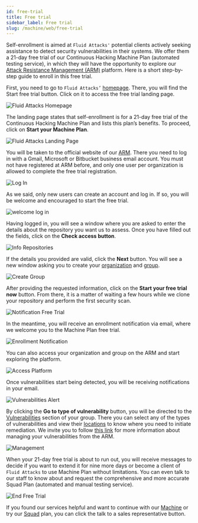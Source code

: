```yaml
---
id: free-trial
title: Free trial
sidebar_label: Free trial
slug: /machine/web/free-trial
---
```


Self-enrollment is aimed at `Fluid Attacks'`
potential clients actively seeking
assistance to detect security
vulnerabilities in their systems.
We offer them a 21-day free trial
of our Continuous Hacking Machine
Plan (automated testing service),
in which they will have the
opportunity to explore our
[Attack Resistance Management (ARM)](/machine/web/arm)
platform.
Here is a short step-by-step guide
to enroll in this free trial.

First,
you need to go to `Fluid Attacks’`
[homepage](https://fluidattacks.com/).
There,
you will find the
Start free trial button.
Click on it to access the
free trial landing page.

![Fluid Attacks Homepage](https://res.cloudinary.com/fluid-attacks/image/upload/v1674728062/docs/web/enrollment/home_page.png)

The landing page states that
self-enrollment is for a 21-day
free trial of the Continuous
Hacking Machine Plan and lists
this plan’s benefits.
To proceed,
click on **Start your Machine Plan**.

![Fluid Attacks Landing Page](https://res.cloudinary.com/fluid-attacks/image/upload/v1672081278/docs/web/enrollment/start_free_trail.png)

You will be taken to the
official website of our
[ARM](https://app.fluidattacks.com/).
There you need to log in with a Gmail,
Microsoft or Bitbucket business
email account.
You must not have
registered at ARM before,
and only one user per organization
is allowed to complete the free
trial registration.

![Log In](https://res.cloudinary.com/fluid-attacks/image/upload/v1674728390/docs/web/enrollment/arm_page.png)

As we said,
only new users can create an
account and log in.
If so,
you will be welcome and encouraged
to start the free trial.

![welcome log in](https://res.cloudinary.com/fluid-attacks/image/upload/v1672069211/docs/web/enrollment/welcome_page.png)

Having logged in,
you will see a window where
you are asked to enter the
details about the repository
you want us to assess.
Once you have filled out the fields,
click on the **Check access button**.

![Info Repositories](https://res.cloudinary.com/fluid-attacks/image/upload/v1674728624/docs/web/enrollment/set_up_repo.png)

If the details you
provided are valid,
click the **Next** button.
You will see a new window asking you to create your
[organization](/machine/web/creating-organization)
and [group](/machine/web/groups).

![Create Group](https://res.cloudinary.com/fluid-attacks/image/upload/v1672069743/docs/web/enrollment/add_org_group.png)

After providing the
requested information,
click on the
**Start your free trial now** button.
From there,
it is a matter of waiting a
few hours while we clone your
repository and perform the
first security scan.

![Notification Free Trial](https://res.cloudinary.com/fluid-attacks/image/upload/v1654783880/docs/web/enrollment/enrollment_notif.png)

In the meantime,
you will receive an enrollment
notification via email,
where we welcome you to
the Machine Plan free trial.

![Enrollment Notification](https://res.cloudinary.com/fluid-attacks/image/upload/v1672072885/docs/web/enrollment/welcome_mail.png)

You can also access your
organization and group on
the ARM and start exploring
the platform.

![Access Platform](https://res.cloudinary.com/fluid-attacks/image/upload/v1672073424/docs/web/enrollment/group.png)

Once vulnerabilities
start being detected,
you will be receiving
notifications in your email.

![Vulnerabilities Alert](https://res.cloudinary.com/fluid-attacks/image/upload/v1672073524/docs/web/enrollment/vulnerabilite_detecte.png)

By clicking the
**Go to type of vulnerability** button,
you will be directed to the
[Vulnerabilities](/machine/web/groups/vulnerabilities)
section of your group.
There you can select any of the
types of vulnerabilities and view
their [locations](/machine/web/vulnerabilities/management)
to know where you need to
initiate remediation.
We invite you to follow
[this link](/machine/web/vulnerabilities/management)
for more information about
managing your vulnerabilities
from the ARM.

![Management](https://res.cloudinary.com/fluid-attacks/image/upload/v1672074011/docs/web/enrollment/vulnerabilities_view.png)

When your 21-day free trial
is about to run out,
you will receive messages to
decide if you want to extend
it for nine more days or
become a client of `Fluid Attacks`
to use Machine Plan without
limitations.
You can even talk to our staff
to know about and request the
comprehensive and more accurate
Squad Plan (automated and manual
testing service).

![End Free Trial](https://res.cloudinary.com/fluid-attacks/image/upload/v1672074379/docs/web/enrollment/next_setp.png)

If you found our services helpful
and want to continue with our
[Machine](/about/faq/machine)
or try our
[Squad](/about/faq) plan,
you can click the talk to a
sales representative button.
